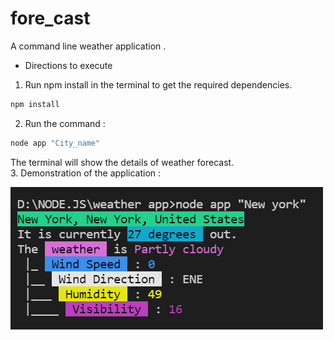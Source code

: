 # fore_cast
A command line weather application .

* Directions to execute 
1. Run npm install in the terminal to get the required dependencies.
```bash
npm install
```
2. Run the command : 
```bash
node app "City_name"
```

The terminal will show the details of weather forecast.\
3. Demonstration of the application : 


![GitHub Logo](/utils/demo.png)

